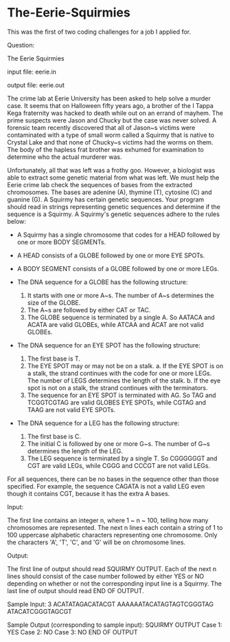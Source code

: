 The-Eerie-Squirmies
===================

This was the first of two coding challenges for a job I applied for.

Question:

The Eerie Squirmies

input file: eerie.in

output file: eerie.out

The crime lab at Eerie University has been asked to help solve a murder case. It seems that on Halloween fifty years ago, a brother of the I Tappa Kega fraternity was hacked to death while out on an errand of mayhem. The prime suspects were Jason and Chucky but the case was never solved. A forensic team recently discovered that all of Jason~s victims were contaminated with a type of small worm called a Squirmy that is native to Crystal Lake and that none of Chucky~s victims had the worms on them. The body of the hapless frat brother was exhumed for examination to determine who the actual murderer was.

Unfortunately, all that was left was a frothy goo. However, a biologist was able to extract some genetic material from what was left. We must help the Eerie crime lab check the sequences of bases from the extracted chromosomes. The bases are adenine (A), thymine (T), cytosine (C) and guanine (G). A Squirmy has certain genetic sequences. Your program should read in strings representing genetic sequences and determine if the sequence is a Squirmy.  A Squirmy's genetic sequences adhere to the rules below:

* A Squirmy has a single chromosome that codes for a HEAD followed by one or more BODY SEGMENTs.

* A HEAD consists of a GLOBE followed by one or more EYE SPOTs.

* A BODY SEGMENT consists of a GLOBE followed by one or more LEGs.

* The DNA sequence for a GLOBE has the following structure:
  1. It starts with one or more A~s. The number of A~s determines the size of the GLOBE.
  2. The A~s are followed by either CAT or TAC.
  3. The GLOBE sequence is terminated by a single A.
So AATACA and ACATA are valid GLOBEs, while ATCAA and ACAT are not valid GLOBEs.

* The DNA sequence for an EYE SPOT has the following structure:
  1. The first base is T.
  2. The EYE SPOT may or may not be on a stalk.
    a. If the EYE SPOT is on a stalk, the strand continues with the code for one or more LEGs. The number of LEGS determines the length of the stalk.
    b. If the eye spot is not on a stalk, the strand continues with the terminators.
  3. The sequence for an EYE SPOT is terminated with AG.
So TAG and TCGGTCGTAG are valid GLOBES EYE SPOTs, while CGTAG and TAAG are not valid EYE SPOTs.

* The DNA sequence for a LEG has the following structure:
  1. The first base is C.
  2. The initial C is followed by one or more G~s. The number of G~s determines the length of the LEG.
  3. The LEG sequence is terminated by a single T.
So CGGGGGGT and CGT are valid LEGs, while CGGG and CCCGT are not valid LEGs.

For all sequences, there can be no bases in the sequence other than those specified. For example, the sequence CAGATA is not a valid LEG even though it contains CGT, because it has the extra A bases.

Input:

The first line contains an integer n, where 1 ~ n ~ 100, telling how many chromosomes are represented. The next n lines each contain a string of 1 to 100 uppercase alphabetic characters representing one chromosome. Only the characters 'A', 'T', 'C', and 'G' will be on chromosome lines.

Output:

The first line of output should read SQUIRMY OUTPUT. Each of the next n lines should consist of the case number followed by either YES or NO depending on whether or not the corresponding input line is a Squirmy. The last line of output should read END OF OUTPUT.

Sample Input:
    3
    ACATATAGACATACGT
    AAAAAATACATAGTAGTCGGGTAG
    ATACATCGGGTAGCGT

Sample Output (corresponding to sample input):
    SQUIRMY OUTPUT
    Case 1: YES
    Case 2: NO
    Case 3: NO
    END OF OUTPUT
